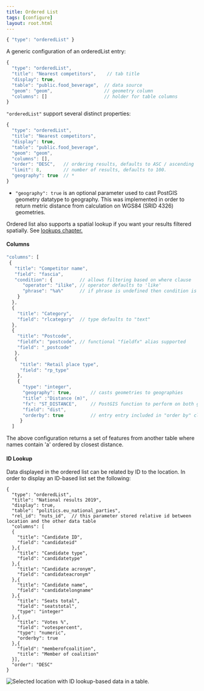 ```yaml
---
title: Ordered List
tags: [configure]
layout: root.html
---
```


```javascript
{ "type": "orderedList" }
```

A generic configuration of an orderedList entry:

```javascript
{
  "type": "orderedList",
  "title": "Nearest competitors",    // tab title
  "display": true,
  "table": "public.food_beverage",  // data source
  "geom": "geom",                   // geometry column
  "columns": []                     // holder for table columns
}
```

`"orderedList"` support several distinct properties:

```javascript
{
  "type": "orderedList",
  "title": "Nearest competitors",
  "display": true,
  "table": "public.food_beverage",
  "geom": "geom",
  "columns": [],
  "order": "DESC",   // ordering results, defaults to ASC / ascending
  "limit": 8,        // number of results, defaults to 100.
  "geography": true  // *
}
```

* `"geography": true` is an optional parameter used to cast PostGIS geometry datatype to geography. This was implemented in order to return metric distance from calculation on WGS84 \(SRID 4326\) geometries.

Ordered list also supports a spatial lookup if you want your results filtered spatially. See [lookups chapter.](./lookups.md)

#### Columns

```javascript
"columns": [
 {
   "title": "Competitor name",
   "field": "fascia",
   "condition": {          // allows filtering based on where clause
      "operator": "ilike", // operator defaults to 'like'
      "phrase": "%a%"      // if phrase is undefined then condition is left out 
    }
  },
  {
    "title": "Category",
    "field": "rlcategory"  // type defaults to "text"
  },
  {
    "title": "Postcode",
    "fieldfx": "postcode", // functional "fieldfx" alias supported 
    "field": "_postcode"
   },
   {
     "title": "Retail place type",
     "field": "rp_type"
    },
    {
      "type": "integer",
      "geography": true,       // casts geometries to geographies
      "title" :"Distance (m)",
      "fx": "ST_DISTANCE",     // PostGIS function to perform on both geometries
      "field": "dist",
      "orderby": true          // entry entry included in "order by" clause
     }
  ]
```

The above configuration returns a set of features from another table where names contain 'a' ordered by closest distance.


#### ID Lookup

Data displayed in the ordered list can be related by ID to the location. In order to display an ID-based list set the following:

```text
{
  "type": "orderedList",
  "title": "National results 2019",
  "display": true,
  "table": "politics.eu_national_parties",
  "rel_id": "nuts_id",  // this parameter stored relative id between location and the other data table
  "columns": [
  {
    "title": "Candidate ID",
    "field": "candidateid"
  },{
    "title": "Candidate type",
    "field": "candidatetype"
  },{
    "title": "Candidate acronym",
    "field": "candidateacronym"
  },{
    "title": "Candidate name",
    "field": "candidatelongname"
  },{
    "title": "Seats total",
    "field": "seatstotal",
    "type": "integer"
  },{
    "title": "Votes %",
    "field": "votespercent",
    "type": "numeric",
    "orderby": true
  },{
    "field": "memberofcoalition",
    "title": "Member of coalition"
  }],
  "order": "DESC"
}
```

![Selected location with ID lookup-based data in a table.](../../../assets/img/ordered_list_id_lookup.png) 
